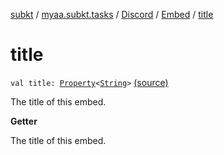 [subkt](../../../index.md) / [myaa.subkt.tasks](../../index.md) / [Discord](../index.md) / [Embed](index.md) / [title](./title.md)

# title

`val title: `[`Property`](https://docs.gradle.org/current/javadoc/org/gradle/api/provider/Property.html)`<`[`String`](https://kotlinlang.org/api/latest/jvm/stdlib/kotlin/-string/index.html)`>` [(source)](https://github.com/Myaamori/SubKt/blob/master/src/main/kotlin/myaa/subkt/tasks/discordtask.kt#L250)

The title of this embed.

**Getter**

The title of this embed.

